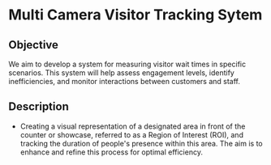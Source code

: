 # Multi Camera Visitor Tracking Sytem

## Objective

We aim to develop a system for measuring visitor wait times in specific scenarios. This system will help assess engagement levels, identify inefficiencies, and monitor interactions between customers and staff.

## Description

- Creating a visual representation of a designated area in front of the counter or showcase, referred to as a Region of Interest (ROI), and tracking the duration of people's presence within this area. The aim is to enhance and refine this process for optimal efficiency.